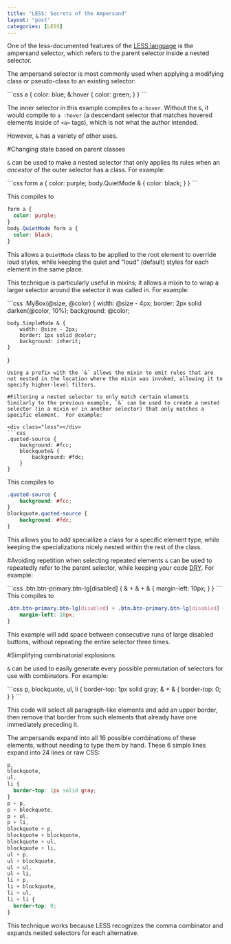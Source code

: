```yaml
---
title: "LESS: Secrets of the Ampersand"
layout: "post"
categories: [LESS]
---
```

One of the less-documented features of the [LESS language](http://lesscss.org) is the ampersand selector, which refers to the parent selector inside a nested selector.

The ampersand selector is most commonly used when applying a modifying class or pseudo-class to an existing selector:

<div class="less"></div>
```css
a {
	color: blue;
	&:hover {
		color: green;
	}
}
```

The inner selector in this example compiles to `a:hover`.  Without the `&`, it would compile to `a :hover` (a descendant selector that matches hovered elements inside of `<a>` tags), 
  which is not what the author intended.

However, `&` has a variety of other uses.

#Changing state based on parent classes

`&` can be used to make a nested selector that only applies its rules when an _ancestor_ of the outer selector has a class.  For example:

<div class="less"></div>
```css
form a {
	color: purple;
	body.QuietMode & {
		color: black;
	}
}
```

This compiles to

```css
form a {
  color: purple;
}
body.QuietMode form a {
  color: black;
}
```

This allows a `QuietMode` class to be applied to the root element to override loud styles, while keeping the quiet and "loud" (default) styles for each element in the same place.

This technique is particularly useful in mixins; it allows a mixin to to wrap a larger selector around the selector it was called in.  For example:

<div class="less"></div>
```css
.MyBox(@size, @color) {
	width: @size - 4px;
	border: 2px solid darken(@color, 10%);
	background: @color;

	body.SimpleMode & {
		width: @size - 2px;
		border: 1px solid @color;
		background: inherit;
	}
}
```
Using a prefix with the `&` allows the mixin to emit rules that are not nested in the location where the mixin was invoked, allowing it to specify higher-level filters.

#Filtering a nested selector to only match certain elements
Similarly to the previous example, `&` can be used to create a nested selector (in a mixin or in another selector) that only matches a specific element.  For example:

<div class="less"></div>
```css
.quoted-source {
	background: #fcc;
	blockquote& {
		background: #fdc;
	}
}
```

This compiles to 

```css
.quoted-source {
	background: #fcc;
}
blockquote.quoted-source {
	background: #fdc;
}
```

This allows you to add speciallize a class for a specific element type, while keeping the specializations nicely nested within the rest of the class.

#Avoiding repetition when selecting repeated elements
`&` can be used to repeatedly refer to the parent selector, while keeping your code [DRY](http://en.wikipedia.org/wiki/Don%27t_repeat_yourself "Don't repeat yourself").  For example:

<div class="less"></div>
```css
.btn.btn-primary.btn-lg[disabled] {
	& + & + & {
		margin-left: 10px;
	}
}
```
This compiles to

```css
.btn.btn-primary.btn-lg[disabled] + .btn.btn-primary.btn-lg[disabled] + .btn.btn-primary.btn-lg[disabled] {
	margin-left: 10px;
}
```

This example will add space between consecutive runs of large disabled buttons, without repeating the entire selector three times.

#Simplifying combinatorial explosions

`&` can be used to easily generate every possible permutation of selectors for use with combinators.  For example:

<div class="less"></div>
```css
p, blockquote, ul, li {
	border-top: 1px solid gray;
	& + & {
		border-top: 0;
	}
}
```

This code will select all paragraph-like elements and add an upper border, then remove that border from such elements that already have one immediately preceding it.

The ampersands expand into all 16 possible combinations of these elements, without needing to type them by hand.  These 6 simple lines expand into 24 lines or raw CSS:

```css
p,
blockquote,
ul,
li {
  border-top: 1px solid gray;
}
p + p,
p + blockquote,
p + ul,
p + li,
blockquote + p,
blockquote + blockquote,
blockquote + ul,
blockquote + li,
ul + p,
ul + blockquote,
ul + ul,
ul + li,
li + p,
li + blockquote,
li + ul,
li + li {
  border-top: 0;
}
```

This technique works because LESS recognizes the comma combinator and expands nested selectors for each alternative.